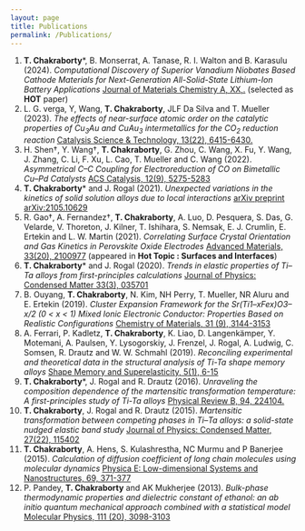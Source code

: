```yaml
---
layout: page
title: Publications
permalink: /Publications/
---
```


1. **T. Chakraborty**\*, B. Monserrat, A. Tanase, R. I. Walton and B. Karasulu (2024). *Computational Discovery of Superior Vanadium Niobates Based Cathode Materials for Next-Generation All-Solid-State Lithium-Ion Battery Applications* [Journal of Materials Chemistry A, XX,.](https://pubs.rsc.org/en/Content/ArticleLanding/2024/TA/D3TA08096J) (selected as **HOT** paper)
2. L. G. verga, Y, Wang, **T. Chakraborty**, JLF Da Silva and T. Mueller (2023). *The effects of near-surface atomic order on the catalytic properties of Cu<sub>3</sub>Au and CuAu<sub>3</sub> intermetallics for the CO<sub>2</sub> reduction reaction* [Catalysis Science & Technology, 13(22), 6415-6430.](https://pubs.rsc.org/en/content/articlelanding/2023/cy/d3cy00658a)
3. H. Shen&dagger;, Y. Wang&dagger;, **T. Chakraborty**, G. Zhou, C. Wang, X. Fu, Y. Wang, J. Zhang, C. Li, F. Xu, L. Cao, T. Mueller and C. Wang (2022). *Asymmetrical C–C Coupling for Electroreduction of CO on Bimetallic Cu–Pd Catalysts* [ACS Catalysis, 12(9), 5275-5283](https://pubs.acs.org/doi/abs/10.1021/acscatal.2c00646)
4. **T. Chakraborty**\* and J. Rogal (2021). *Unexpected variations in the kinetics of solid solution alloys due to local interactions* [arXiv preprint arXiv:2105.10629](https://arxiv.org/abs/2105.10629)
5. R. Gao&dagger;, A. Fernandez&dagger;, **T. Chakraborty**, A. Luo, D. Pesquera, S. Das, G. Velarde, V. Thoreton, J. Kilner, T. Ishihara, S. Nemsak, E. J. Crumlin, E. Ertekin and L. W. Martin (2021). *Correlating Surface Crystal Orientation and Gas Kinetics in Perovskite Oxide Electrodes* [Advanced Materials, 33(20), 2100977](https://onlinelibrary.wiley.com/doi/abs/10.1002/adma.202100977) (appeared in **Hot Topic : Surfaces and Interfaces**)
6. **T. Chakraborty**\* and J. Rogal (2020). *Trends in elastic properties of Ti–Ta alloys from first-principles calculations* [Journal of Physics: Condensed Matter 33(3), 035701](https://iopscience.iop.org/article/10.1088/1361-648X/abba67) 
7. B. Ouyang, **T. Chakraborty**, N. Kim, NH Perry, T. Mueller, NR Aluru and E. Ertekin (2019). *Cluster Expansion Framework for the Sr(Ti1–xFex)O3–x/2 (0 < x < 1) Mixed Ionic Electronic Conductor: Properties Based on Realistic Configurations* [Chemistry of Materials, 31 (9), 3144-3153](https://pubs.acs.org/doi/abs/10.1021/acs.chemmater.8b04285)
8. A. Ferrari, P. Kadletz, **T. Chakraborty**, K. Liao, D. Langenkämper, Y. Motemani, A. Paulsen, Y. Lysogorskiy, J. Frenzel, J. Rogal, A. Ludwig, C. Somsen, R. Drautz and W. W. Schmahl (2019). *Reconciling experimental and theoretical data in the structural analysis of Ti-Ta shape memory alloys* [Shape Memory and Superelasticity, 5(1), 6-15](https://link.springer.com/article/10.1007/s40830-018-00201-6)
9. **T. Chakraborty**\*, J. Rogal and R. Drautz (2016). *Unraveling the composition dependence of the martensitic transformation temperature: A first-principles study of Ti-Ta alloys* [Physical Review B, 94, 224104.](https://journals.aps.org/prb/abstract/10.1103/PhysRevB.94.224104)
10. **T. Chakraborty**, J. Rogal and R. Drautz (2015). *Martensitic transformation between competing phases in Ti–Ta alloys: a solid-state nudged elastic band study* [Journal of Physics: Condensed Matter, 27(22), 115402](https://iopscience.iop.org/article/10.1088/0953-8984/27/11/115401)
11. **T. Chakraborty**, A. Hens, S. Kulashrestha, NC Murmu and P Banerjee (2015). *Calculation of diffusion coefficient of long chain molecules using molecular dynamics* [Physica E: Low-dimensional Systems and Nanostructures, 69, 371-377](https://www.sciencedirect.com/science/article/abs/pii/S1386947715000090)
12. P. Pandey, **T. Chakraborty** and AK Mukherjee (2013). *Bulk-phase thermodynamic properties and dielectric constant of ethanol: an ab initio quantum mechanical approach combined with a statistical model* [Molecular Physics, 111 (20), 3098-3103](https://www.tandfonline.com/doi/abs/10.1080/00268976.2013.771756)  
